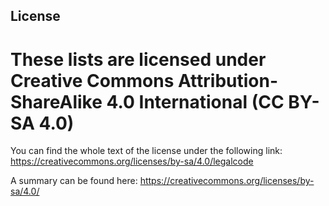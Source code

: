##  License
# These lists are licensed under Creative Commons Attribution-ShareAlike 4.0 International (CC BY-SA 4.0)

You can find the whole text of the license under the following link:
https://creativecommons.org/licenses/by-sa/4.0/legalcode

A summary can be found here:
https://creativecommons.org/licenses/by-sa/4.0/
